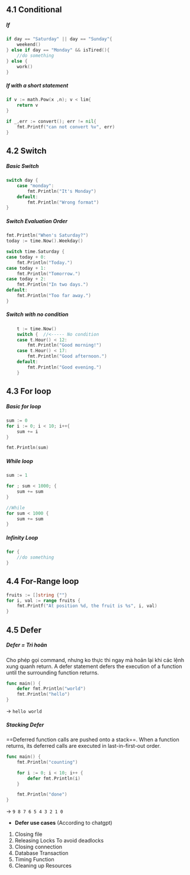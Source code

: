 
## 4.1 Conditional
##### If
```go
if day == "Saturday" || day == "Sunday"{
	weekend()
} else if day == "Monday" && isTired(){
	//do something
} else {
	work()
}
```

##### If with a short statement
```go
if v := math.Pow(x ,n); v < lim{
	return v
}

if _,err := convert(); err != nil{
	fmt.Printf("can not convert %v", err)
}
```
## 4.2 Switch
##### Basic Switch
```go
switch day {
	case "monday":
		fmt.Println("It's Monday")
	default:
		fmt.Println("Wrong format")
}
```

##### Switch Evaluation Order
```go
fmt.Println("When's Saturday?")
today := time.Now().Weekday()

switch time.Saturday {
case today + 0:
	fmt.Println("Today.")
case today + 1:
	fmt.Println("Tomorrow.")
case today + 2:
	fmt.Println("In two days.")
default:
	fmt.Println("Too far away.")
}
```

#####  Switch with no condition
```go
	t := time.Now()
	switch {  //<----- No condition
	case t.Hour() < 12:
		fmt.Println("Good morning!")
	case t.Hour() < 17:
		fmt.Println("Good afternoon.")
	default:
		fmt.Println("Good evening.")
	}
```
## 4.3 For loop

#####  Basic for loop
```go
sum := 0
for i := 0; i < 10; i++{
	sum += i
}

fmt.Println(sum)
```

#####  While loop
```go
sum := 1

for ; sum < 1000; {
	sum += sum
}

//While
for sum < 1000 {
	sum += sum
}
```

#####  Infinity Loop
```go
for {
	//do something
}
```
## 4.4 For-Range loop

```go
fruits := []string {""}
for i, val := range fruits {
	fmt.Printf("At position %d, the fruit is %s", i, val)
}
```
## 4.5 Defer
##### Defer = Trì hoãn
Cho phép gọi command, nhưng ko thực thi ngay mà hoãn lại khi các lệnh xung quanh return. 
A defer statement defers the execution of a function until the surrounding function returns.

```go
func main() {
	defer fmt.Println("world")
	fmt.Println("hello")
}
```
-> `hello world`

#####  Stacking Defer
==Deferred function calls are pushed onto a stack==. When a function returns, its deferred calls are executed in last-in-first-out order.
```go
func main() {
	fmt.Println("counting")

	for i := 0; i < 10; i++ {
		defer fmt.Println(i)
	}

	fmt.Println("done")
}
```
-> `9 8 7 6 5 4 3 2 1 0`

- **Defer use cases** (According to chatgpt)
1. Closing file
2. Releasing Locks 
   To avoid deadlocks
3. Closing connection
4. Database Transaction
5. Timing Function
6. Cleaning up Resources

